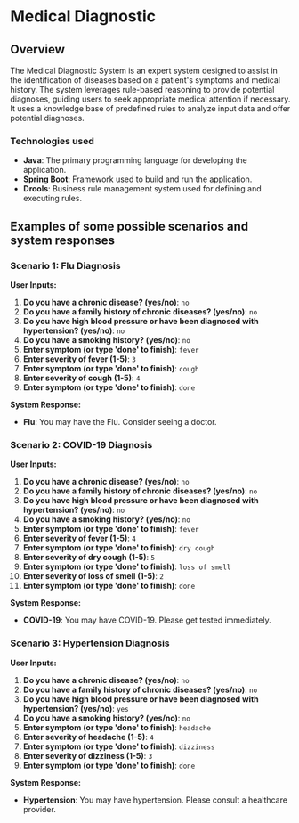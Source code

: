 # Medical Diagnostic

## Overview

The Medical Diagnostic System is an expert system designed to assist in the identification of diseases based on a patient's symptoms and medical history. The system leverages rule-based reasoning to provide potential diagnoses, guiding users to seek appropriate medical attention if necessary. It uses a knowledge base of predefined rules to analyze input data and offer potential diagnoses.

### Technologies used

- **Java**: The primary programming language for developing the application.
- **Spring Boot**: Framework used to build and run the application.
- **Drools**: Business rule management system used for defining and executing rules.

## Examples of some possible scenarios and system responses

### Scenario 1: Flu Diagnosis

**User Inputs:**
1. **Do you have a chronic disease? (yes/no)**: `no`
2. **Do you have a family history of chronic diseases? (yes/no)**: `no`
3. **Do you have high blood pressure or have been diagnosed with hypertension? (yes/no)**: `no`
4. **Do you have a smoking history? (yes/no)**: `no`
5. **Enter symptom (or type 'done' to finish)**: `fever`
6. **Enter severity of fever (1-5)**: `3`
7. **Enter symptom (or type 'done' to finish)**: `cough`
8. **Enter severity of cough (1-5)**: `4`
9. **Enter symptom (or type 'done' to finish)**: `done`

**System Response:**
- **Flu**: You may have the Flu. Consider seeing a doctor.

### Scenario 2: COVID-19 Diagnosis

**User Inputs:**
1. **Do you have a chronic disease? (yes/no)**: `no`
2. **Do you have a family history of chronic diseases? (yes/no)**: `no`
3. **Do you have high blood pressure or have been diagnosed with hypertension? (yes/no)**: `no`
4. **Do you have a smoking history? (yes/no)**: `no`
5. **Enter symptom (or type 'done' to finish)**: `fever`
6. **Enter severity of fever (1-5)**: `4`
7. **Enter symptom (or type 'done' to finish)**: `dry cough`
8. **Enter severity of dry cough (1-5)**: `5`
9. **Enter symptom (or type 'done' to finish)**: `loss of smell`
10. **Enter severity of loss of smell (1-5)**: `2`
11. **Enter symptom (or type 'done' to finish)**: `done`

**System Response:**
- **COVID-19**: You may have COVID-19. Please get tested immediately.

### Scenario 3: Hypertension Diagnosis

**User Inputs:**
1. **Do you have a chronic disease? (yes/no)**: `no`
2. **Do you have a family history of chronic diseases? (yes/no)**: `no`
3. **Do you have high blood pressure or have been diagnosed with hypertension? (yes/no)**: `yes`
4. **Do you have a smoking history? (yes/no)**: `no`
5. **Enter symptom (or type 'done' to finish)**: `headache`
6. **Enter severity of headache (1-5)**: `4`
7. **Enter symptom (or type 'done' to finish)**: `dizziness`
8. **Enter severity of dizziness (1-5)**: `3`
9. **Enter symptom (or type 'done' to finish)**: `done`

**System Response:**
- **Hypertension**: You may have hypertension. Please consult a healthcare provider.
